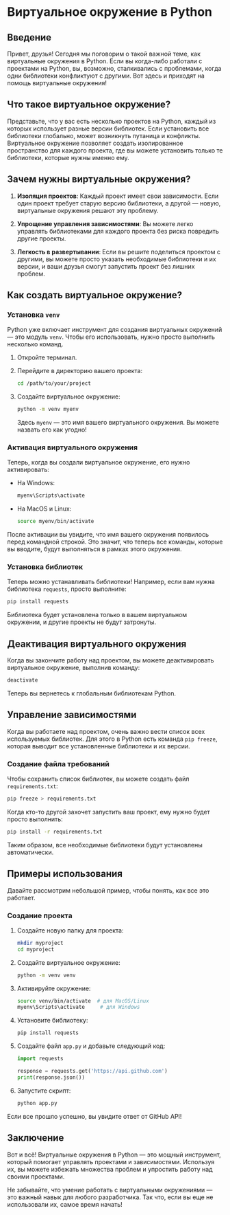# Виртуальное окружение в Python

## Введение

Привет, друзья! Сегодня мы поговорим о такой важной теме, как виртуальные окружения в Python. Если вы когда-либо работали с проектами на Python, вы, возможно, сталкивались с проблемами, когда одни библиотеки конфликтуют с другими. Вот здесь и приходят на помощь виртуальные окружения!

## Что такое виртуальное окружение?

Представьте, что у вас есть несколько проектов на Python, каждый из которых использует разные версии библиотек. Если установить все библиотеки глобально, может возникнуть путаница и конфликты. Виртуальное окружение позволяет создать изолированное пространство для каждого проекта, где вы можете установить только те библиотеки, которые нужны именно ему.

## Зачем нужны виртуальные окружения?

1. **Изоляция проектов**: Каждый проект имеет свои зависимости. Если один проект требует старую версию библиотеки, а другой — новую, виртуальные окружения решают эту проблему.

2. **Упрощение управления зависимостями**: Вы можете легко управлять библиотеками для каждого проекта без риска повредить другие проекты.

3. **Легкость в развертывании**: Если вы решите поделиться проектом с другими, вы можете просто указать необходимые библиотеки и их версии, и ваши друзья смогут запустить проект без лишних проблем.

## Как создать виртуальное окружение?

### Установка `venv`

Python уже включает инструмент для создания виртуальных окружений — это модуль `venv`. Чтобы его использовать, нужно просто выполнить несколько команд.

1. Откройте терминал.
2. Перейдите в директорию вашего проекта:
   ```bash
   cd /path/to/your/project
   ```

3. Создайте виртуальное окружение:
   ```bash
   python -m venv myenv
   ```
   Здесь `myenv` — это имя вашего виртуального окружения. Вы можете назвать его как угодно!

### Активация виртуального окружения

Теперь, когда вы создали виртуальное окружение, его нужно активировать:

- На Windows:
  ```bash
  myenv\Scripts\activate
  ```

- На MacOS и Linux:
  ```bash
  source myenv/bin/activate
  ```

После активации вы увидите, что имя вашего окружения появилось перед командной строкой. Это значит, что теперь все команды, которые вы вводите, будут выполняться в рамках этого окружения.

### Установка библиотек

Теперь можно устанавливать библиотеки! Например, если вам нужна библиотека `requests`, просто выполните:

```bash
pip install requests
```

Библиотека будет установлена только в вашем виртуальном окружении, и другие проекты не будут затронуты.

## Деактивация виртуального окружения

Когда вы закончите работу над проектом, вы можете деактивировать виртуальное окружение, выполнив команду:

```bash
deactivate
```

Теперь вы вернетесь к глобальным библиотекам Python.

## Управление зависимостями

Когда вы работаете над проектом, очень важно вести список всех используемых библиотек. Для этого в Python есть команда `pip freeze`, которая выводит все установленные библиотеки и их версии.

### Создание файла требований

Чтобы сохранить список библиотек, вы можете создать файл `requirements.txt`:

```bash
pip freeze > requirements.txt
```

Когда кто-то другой захочет запустить ваш проект, ему нужно будет просто выполнить:

```bash
pip install -r requirements.txt
```

Таким образом, все необходимые библиотеки будут установлены автоматически.

## Примеры использования

Давайте рассмотрим небольшой пример, чтобы понять, как все это работает. 

### Создание проекта

1. Создайте новую папку для проекта:
   ```bash
   mkdir myproject
   cd myproject
   ```

2. Создайте виртуальное окружение:
   ```bash
   python -m venv venv
   ```

3. Активируйте окружение:
   ```bash
   source venv/bin/activate  # для MacOS/Linux
   myenv\Scripts\activate     # для Windows
   ```

4. Установите библиотеку:
   ```bash
   pip install requests
   ```

5. Создайте файл `app.py` и добавьте следующий код:
   ```python
   import requests

   response = requests.get('https://api.github.com')
   print(response.json())
   ```

6. Запустите скрипт:
   ```bash
   python app.py
   ```

Если все прошло успешно, вы увидите ответ от GitHub API!

## Заключение

Вот и всё! Виртуальные окружения в Python — это мощный инструмент, который помогает управлять проектами и зависимостями. Используя их, вы можете избежать множества проблем и упростить работу над своими проектами.

Не забывайте, что умение работать с виртуальными окружениями — это важный навык для любого разработчика. Так что, если вы еще не использовали их, самое время начать!

